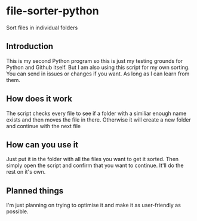 # file-sorter-python
Sort files in individual folders

## Introduction
This is my second Python program so this is just my testing grounds for Python and Github itself. But I am also using this script for my own sorting.
You can send in issues or changes if you want. As long as I can learn from them.

## How does it work
The script checks every file to see if a folder with a similiar enough name exists and then moves the file in there.
Otherwise it will create a new folder and continue with the next file

## How can you use it
Just put it in the folder with all the files you want to get it sorted.
Then simply open the script and confirm that you want to continue. It'll do the rest on it's own.

## Planned things
I'm just planning on trying to optimise it and make it as user-friendly as possible.
